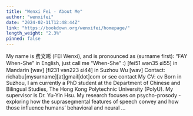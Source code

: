 ```yaml
---
title: "Wenxi Fei - About Me"
author: "wenxifei"
date: "2024-02-11T12:48:44Z"
link: "https://bookdown.org/wenxifei/homepage/"
length_weight: "2.3%"
pinned: false
---
```


My name is 费文晞 (FEI Wenxi), and is pronounced as (surname first): “FAY When-She” in English, just call me “When-She” :) [fei51 wən35 ɕi55] in Mandarin [wav] [fi231 vən223 ɕi44] in Suzhou Wu [wav] Contact: richabu[mysurname][at]gmail[dot]com or see contact My CV: cv Born in Suzhou, I am currently a PhD student at the Department of Chinese and Bilingual Studies, The Hong Kong Polytechnic University (PolyU). My supervisor is Dr. Yu-Yin Hsu. My research focuses on psycho-prosody - exploring how the suprasegmental features of speech convey and how those influence humans’ behavioral and neural ...
